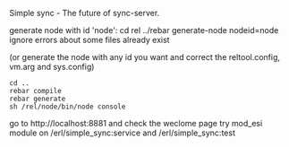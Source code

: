 Simple sync - The future of sync-server.


generate node with id 'node':
    cd rel
    ../rebar generate-node nodeid=node
ignore errors about some files already exist

(or generate the node with any id you want and correct the 
reltool.config, vm.arg and sys.config)

    cd ..
    rebar compile
    rebar generate
    sh /rel/node/bin/node console

go to http://localhost:8881 and check the weclome page
try mod_esi module on /erl/simple_sync:service and /erl/simple_sync:test


